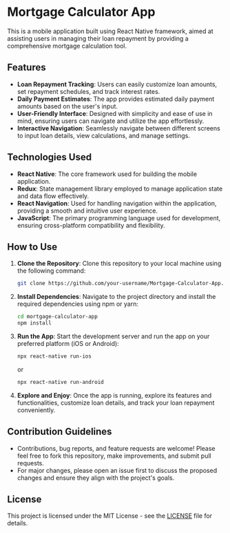 # Mortgage Calculator App

This is a mobile application built using React Native framework, aimed at assisting users in managing their loan repayment by providing a comprehensive mortgage calculation tool.

## Features
- **Loan Repayment Tracking**: Users can easily customize loan amounts, set repayment schedules, and track interest rates.
- **Daily Payment Estimates**: The app provides estimated daily payment amounts based on the user's input.
- **User-Friendly Interface**: Designed with simplicity and ease of use in mind, ensuring users can navigate and utilize the app effortlessly.
- **Interactive Navigation**: Seamlessly navigate between different screens to input loan details, view calculations, and manage settings.

## Technologies Used
- **React Native**: The core framework used for building the mobile application.
- **Redux**: State management library employed to manage application state and data flow effectively.
- **React Navigation**: Used for handling navigation within the application, providing a smooth and intuitive user experience.
- **JavaScript**: The primary programming language used for development, ensuring cross-platform compatibility and flexibility.

## How to Use

1. **Clone the Repository**: Clone this repository to your local machine using the following command:
    ```sh
    git clone https://github.com/your-username/Mortgage-Calculator-App.git
    ```

2. **Install Dependencies**: Navigate to the project directory and install the required dependencies using npm or yarn:
    ```sh
    cd mortgage-calculator-app
    npm install
    ```

3. **Run the App**: Start the development server and run the app on your preferred platform (iOS or Android):
    ```sh
    npx react-native run-ios
    ```
    or
    ```sh
    npx react-native run-android
    ```

4. **Explore and Enjoy**: Once the app is running, explore its features and functionalities, customize loan details, and track your loan repayment conveniently.

## Contribution Guidelines

- Contributions, bug reports, and feature requests are welcome! Please feel free to fork this repository, make improvements, and submit pull requests.
- For major changes, please open an issue first to discuss the proposed changes and ensure they align with the project's goals.

## License

This project is licensed under the MIT License - see the [LICENSE](LICENSE) file for details.
